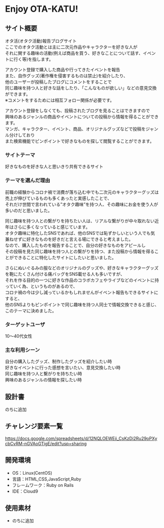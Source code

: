 # Enjoy OTA-KATU!

## サイト概要
オタ活(オタク活動)報告ブログサイト  
ここでのオタク活動とは主に二次元作品やキャラクターを好きな人が  
それに関する趣味の活動(例えば商品を買う、好きなことについて話す、イベントに行く等)を指します。

アカウント登録で購入した商品や行ってきたイベントを報告  
また、自作グッズ(著作権を侵害するものは禁止)を紹介したり、  
他のユーザーが投稿したブログにコメントをすることで  
同じ趣味を持つ人と好きな話をしたり、「こんなものが欲しい」などの意見交換ができます。  
※コメントをするためには相互フォロー関係が必要です。

アカウント登録をしなくても、投稿されたブログを見ることはできますので  
興味のあるジャンルの商品やイベントについての投稿から情報を得ることができます。  
マンガ、キャラクター、イベント、商品、オリジナルグッズなどで投稿をジャンル分けしており  
また検索機能でピンポイントで好きなものを探して閲覧することができます。  

### サイトテーマ
好きなものを好きな人と思いきり共有できるサイト

### テーマを選んだ理由
前職の経験からコロナ禍で消費が落ち込む中でも二次元のキャラクターグッズは売上が伸びているものも多くあったと実感したことで、  
それだけ世間で言われている”オタク趣味”を持つ人、その趣味にお金を使う人が多いのだと思いました。  

同じ趣味を持つ人との繋がりを持ちたい人は、リアルな繋がりが中々取れない近年はさらに多くなっていると感じています。  
オタク趣味に特化したSNSであれば、他のSNSでは恥ずかしいという人でも気兼ねせずに好きなものを好きだと言える場にできると考えました。  
なので、購入したものを報告することで、自分の好きなものをアピールし  
その投稿を見た同じ趣味を持つ人との繋がりを持つ、また投稿から情報を得ることができることに特化したサイトにしたいと思いました。

さらにぬいぐるみの服などのオリジナルのグッズや、好きなキャラクターグッズを鞄にたくさん付ける痛バッグをSNS載せる人も多いですが、  
それを作る目的の一つに好きな作品のコラボカフェやライブなどのイベントに持っていく為、というものがあるので、  
コロナ禍の今は少し減っているかもしれませんがイベント報告もできるサイトにすると、  
他のSNSよりもピンポイントで同じ趣味を持つ人同士で情報交換できると感じ、このテーマに決めました。

### ターゲットユーザ
10〜40代女性  

### 主な利用シーン
自分の購入したグッズ、制作したグッズを紹介したい時  
好きなイベントに行った感想を言いたい、意見交換したい時  
同じ趣味を持つ人と繋がりを持ちたい時  
興味のあるジャンルの情報を探したい時  

## 設計書
のちに追加

## チャレンジ要素一覧
https://docs.google.com/spreadsheets/d/12NQLOEWEji_CsKzDi2Ru29oPXycbCvRM-nGVAoGTigE/edit?usp=sharing


## 開発環境
- OS：Linux(CentOS)
- 言語：HTML,CSS,JavaScript,Ruby
- フレームワーク：Ruby on Rails
- IDE：Cloud9

## 使用素材
- のちに追加
